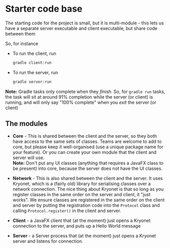 # Starter code base

The starting code for the project is small, but it is multi-module - this lets us have a separate server executable and client executable, but share code between them

So, for instance

* To run the client, run 

    ```sh
    gradle client:run
    ```

* To run the server, run

    ```sh
    gradle server:run
    ```

**Note:** Gradle tasks only complete when they *finish*. So, for `gradle run` tasks, the task will sit at around 91% completion while the server (or client) is running, and will only say "100% complete" when you *exit* the server (or client)

## The modules


* **Core** - This is shared between the client and the server, so they both have access to the same sets of classes. Teams are welcome to add to core, but please
  keep it well-organised (use a unique package name for your feature). Or you can create your own module that the client and server will use.  
  **Note:** Don't put any UI classes (anything that requires a JavaFX class to be present) into core, because the server does not have the UI classes.

* **Network** - This is also shared between the client and the server. It uses Kryonet, which is a (fairly old) library for serialising classes over a network connection.
  The nice thing about Kryonet is that so long as you register classes in the same order on the server and client, it "just works". We ensure classes are registered in the
  same order on the client and server by putting the registration code into the `Protocol` class and calling `Protocol.register()` in the client and server. 

* **Client** - a JavaFX client that (at the moment) just opens a Kryonet connection to the server, and puts up a Hello World message

* **Server** - a Server process that (at the moment) just opens a Kryonet server and listens for connection. 

